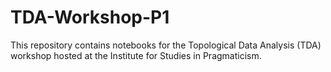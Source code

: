 # TDA-Workshop-P1
This repository contains notebooks for the Topological Data Analysis (TDA) workshop hosted at the Institute for Studies in Pragmaticism.
